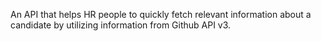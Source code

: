 An API that helps HR people to quickly fetch relevant information about a candidate by utilizing information from Github API v3.

